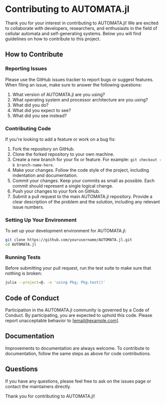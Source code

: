 # Contributing to AUTOMATA.jl

Thank you for your interest in contributing to AUTOMATA.jl! We are excited to collaborate with developers, researchers, and enthusiasts in the field of cellular automata and self-generating systems. Below you will find guidelines on how to contribute to this project.

## How to Contribute

### Reporting Issues

Please use the GitHub issues tracker to report bugs or suggest features. When filing an issue, make sure to answer the following questions:

1. What version of AUTOMATA.jl are you using?
2. What operating system and processor architecture are you using?
3. What did you do?
4. What did you expect to see?
5. What did you see instead?

### Contributing Code

If you're looking to add a feature or work on a bug fix:

1. Fork the repository on GitHub.
2. Clone the forked repository to your own machine.
3. Create a new branch for your fix or feature. For example: `git checkout -b branch-name-here`.
4. Make your changes. Follow the code style of the project, including indentation and documentation.
5. Commit your changes. Keep your commits as small as possible. Each commit should represent a single logical change.
6. Push your changes to your fork on GitHub.
7. Submit a pull request to the main AUTOMATA.jl repository. Provide a clear description of the problem and the solution, including any relevant issue numbers.

### Setting Up Your Environment

To set up your development environment for AUTOMATA.jl:

```bash
git clone https://github.com/yourusername/AUTOMATA.jl.git
cd AUTOMATA.jl
```

### Running Tests

Before submitting your pull request, run the test suite to make sure that nothing is broken:

```bash
julia --project=@. -e 'using Pkg; Pkg.test()'
```

## Code of Conduct

Participation in the AUTOMATA.jl community is governed by a Code of Conduct. By participating, you are expected to uphold this code. Please report unacceptable behavior to [email@example.com].

## Documentation

Improvements to documentation are always welcome. To contribute to documentation, follow the same steps as above for code contributions.

## Questions

If you have any questions, please feel free to ask on the issues page or contact the maintainers directly.

Thank you for contributing to AUTOMATA.jl!
